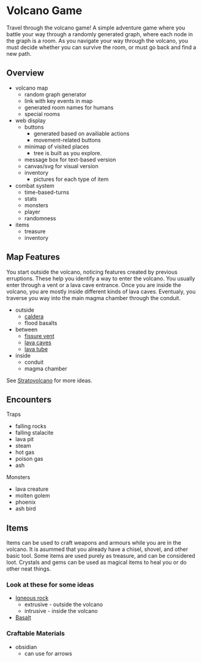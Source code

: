 # Volcano Game

Travel through the volcano game!  A simple adventure game where you
battle your way through a randomly generated graph, where each node in
the graph is a room.  As you navigate your way through the volcano,
you must decide whether you can survive the room, or must go back and
find a new path.



## Overview

- volcano map
	- random graph generator
	- link with key events in map
	- generated room names for humans
	- special rooms
- web display
	- buttons 
		- generated based on availiable actions
		- movement-related buttons
	- minimap of visited places
		- tree is built as you explore.
	- message box for text-based version
	- canvas/svg for visual version
	- inventory
		- pictures for each type of item
- combat system
	- time-based-turns
	- stats
	- monsters
	- player
	- randomness
- items
	- treasure
	- inventory


	
## Map Features

You start outside the volcano, noticing features created by previous
erruptions.  These help you identify a way to enter the volcano.
You usually enter through a vent or a lava cave entrance.  Once
you are inside the volcano, you are mostly inside different kinds
of lava caves.  Eventualy, you traverse you way into the main
magma chamber through the conduit.
 

- outside
	- [caldera](https://en.wikipedia.org/wiki/Caldera)
	- flood basalts
- between
	- [fissure vent](https://en.wikipedia.org/wiki/Fissure_vent)
	- [lava caves](https://en.wikipedia.org/wiki/Lava_cave)
	- [lava tube](https://en.wikipedia.org/wiki/Lava_tube)
- inside
	- conduit
	- magma chamber
	
	
	
See [Stratovolcano](https://en.wikipedia.org/wiki/Stratovolcano)
for more ideas.




## Encounters

Traps
- falling rocks
- falling stalacite 
- lava pit
- steam
- hot gas
- poison gas
- ash

Monsters
- lava creature
- molten golem
- phoenix 
- ash bird




## Items 

Items can be used to craft weapons and armours while you are in
the volcano.  It is asummed that you already have a chisel, shovel,
and other basic tool.  Some items are used purely as treasure,
and can be considered loot.  Crystals and gems can be used as
magical items to heal you or do other neat things.


### Look at these for some ideas
- [Igneous rock](https://en.wikipedia.org/wiki/Igneous_rock)
	- extrusive - outside the volcano
	- intrusive - inside the volcano
- [Basalt](https://en.wikipedia.org/wiki/Basalt)


### Craftable Materials
- obsidian
	- can use for arrows


 
